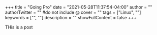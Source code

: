 +++
title = "Going Pro"
date = "2021-05-28T11:37:54-04:00"
author = ""
authorTwitter = "" #do not include @
cover = ""
tags = ["Linux", ""]
keywords = ["", ""]
description = ""
showFullContent = false
+++

THis is a post

